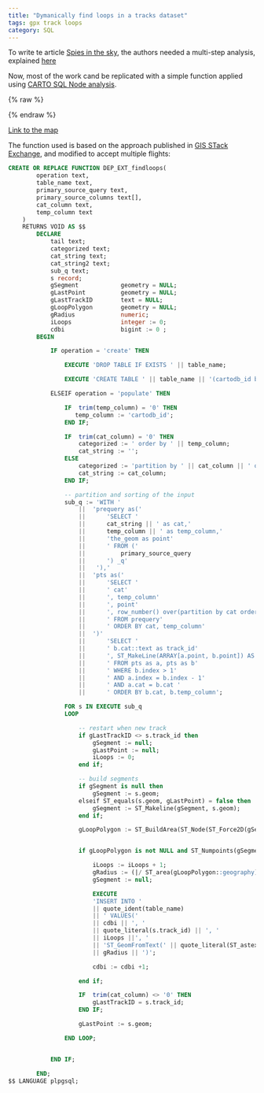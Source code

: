 ```yaml
---
title: "Dymanically find loops in a tracks dataset"
tags: gpx track loops
category: SQL
---
```


To write te article [Spies in the sky](https://www.buzzfeed.com/peteraldhous/spies-in-the-skies), the authors needed a multi-step analysis, explained [here](https://buzzfeednews.github.io/2016-04-federal-surveillance-planes/analysis.html)

Now, most of the work cand be replicated with a simple function applied using [CARTO SQL Node analysis](https://github.com/CartoDB/camshaft/blob/master/docs/deprecated-sql-function.md).

{% raw %}
<script async class="speakerdeck-embed" data-id="549c84d0a7be0131483722f4a3a41586" data-ratio="1.33333333333333" src="https://team.carto.com/u/abel/builder/3e25257e-4219-11e7-a133-0ecd1babdde5/embed"></script>
{% endraw %}

[Link to the map](https://team.carto.com/u/abel/builder/3e25257e-4219-11e7-a133-0ecd1babdde5/embed)

The function used is based on the approach published in [GIS STack Exchange](https://gis.stackexchange.com/questions/206815/seeking-algorithm-to-detect-circling-and-beginning-and-end-of-circle), and modified to accept multiple flights:

```sql
CREATE OR REPLACE FUNCTION DEP_EXT_findloops(
        operation text,
        table_name text,
        primary_source_query text,
        primary_source_columns text[],
        cat_column text,
        temp_column text
    )
    RETURNS VOID AS $$
        DECLARE
            tail text;
            categorized text;
            cat_string text;
            cat_string2 text;
            sub_q text;
            s record;
            gSegment            geometry = NULL;
            gLastPoint          geometry = NULL;
            gLastTrackID        text = NULL;
            gLoopPolygon        geometry = NULL;
            gRadius             numeric;
            iLoops              integer := 0;
            cdbi                bigint := 0 ;
        BEGIN

            IF operation = 'create' THEN

                EXECUTE 'DROP TABLE IF EXISTS ' || table_name;

                EXECUTE 'CREATE TABLE ' || table_name || '(cartodb_id bigint, track_id text, loop_id integer, the_geom geometry(Geometry,4326), radius numeric)';

            ELSEIF operation = 'populate' THEN

                IF  trim(temp_column) = '0' THEN
                   temp_column := 'cartodb_id';
                END IF;

                IF  trim(cat_column) = '0' THEN
                    categorized := ' order by ' || temp_column;
                    cat_string := '';
                ELSE
                    categorized := 'partition by ' || cat_column || ' order by ' || temp_column;
                    cat_string := cat_column;
                END IF;

                -- partition and sorting of the input
                sub_q := 'WITH '
                    ||  'prequery as('
                    ||      'SELECT '
                    ||      cat_string || ' as cat,'
                    ||      temp_column || ' as temp_column,'
                    ||      'the_geom as point'
                    ||      ' FROM ('
                    ||          primary_source_query
                    ||      ') _q'
                    ||   '),'
                    ||  'pts as('
                    ||      'SELECT '
                    ||      ' cat'
                    ||      ', temp_column'
                    ||      ', point'
                    ||      ', row_number() over(partition by cat order by temp_column) as index'
                    ||      ' FROM prequery'
                    ||      ' ORDER BY cat, temp_column'
                    ||  ')'
                    ||      'SELECT '
                    ||      ' b.cat::text as track_id'
                    ||      ', ST_MakeLine(ARRAY[a.point, b.point]) AS geom'
                    ||      ' FROM pts as a, pts as b'
                    ||      ' WHERE b.index > 1'
                    ||      ' AND a.index = b.index - 1'
                    ||      ' AND a.cat = b.cat '
                    ||      ' ORDER BY b.cat, b.temp_column';

                FOR s IN EXECUTE sub_q
                LOOP

                    -- restart when new track
                    if gLastTrackID <> s.track_id then
                        gSegment := null;
                        gLastPoint := null;
                        iLoops := 0;
                    end if;

                    -- build segments
                    if gSegment is null then
                        gSegment := s.geom;
                    elseif ST_equals(s.geom, gLastPoint) = false then
                        gSegment := ST_Makeline(gSegment, s.geom);
                    end if;

                    gLoopPolygon := ST_BuildArea(ST_Node(ST_Force2D(gSegment)));


                    if gLoopPolygon is not NULL and ST_Numpoints(gSegment) > 3 then

                        iLoops := iLoops + 1;
                        gRadius := (|/ ST_area(gLoopPolygon::geography)/PI());
                        gSegment := null;

                        EXECUTE
                        'INSERT INTO '
                        || quote_ident(table_name)
                        || ' VALUES('
                        || cdbi || ', '
                        || quote_literal(s.track_id) || ', '
                        || iLoops ||', '
                        || 'ST_GeomFromText(' || quote_literal(ST_astext(gLoopPolygon)) || ', 4326), '
                        || gRadius || ')';

                        cdbi := cdbi +1;

                    end if;

                    IF  trim(cat_column) <> '0' THEN
                        gLastTrackID = s.track_id;
                    END IF;

                    gLastPoint := s.geom;

                END LOOP;


            END IF;

        END;
$$ LANGUAGE plpgsql;
```
